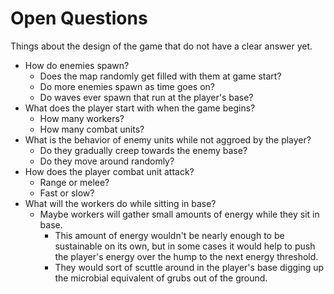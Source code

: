 # Open Questions
Things about the design of the game that do not have a clear answer yet.
- How do enemies spawn?
    - Does the map randomly get filled with them at game start?
    - Do more enemies spawn as time goes on?
    - Do waves ever spawn that run at the player's base?
- What does the player start with when the game begins?
    - How many workers?
    - How many combat units?
- What is the behavior of enemy units while not aggroed by the player?
    - Do they gradually creep towards the enemy base?
    - Do they move around randomly?
- How does the player combat unit attack?
    - Range or melee?
    - Fast or slow?
- What will the workers do while sitting in base?
    - Maybe workers will gather small amounts of energy while they sit in base.
        - This amount of energy wouldn't be nearly enough to be sustainable on its own, but in some cases it would help to push the player's energy over the hump to the next energy threshold.
        - They would sort of scuttle around in the player's base digging up the microbial equivalent of grubs out of the ground.